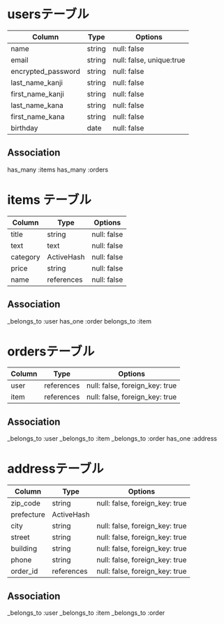 # usersテーブル

| Column                  | Type             | Options                   |
| ----------------------- | -----------------| --------------------------|
| name                    | string           | null: false               |
| email                   | string           | null: false, unique:true  |
| encrypted_password      | string           | null: false               |
| last_name_kanji         | string           | null: false               |
| first_name_kanji        | string           | null: false               |
| last_name_kana          | string           | null: false               |
| first_name_kana         | string           | null: false               |   
| birthday                | date             | null: false               |

## Association
has_many :items
has_many :orders


# items テーブル

| Column                 | Type          | Options      |
| ---------------------- | --------------| -------------|
| title                  | string        | null: false  |
| text                   | text          | null: false  |
| category               | ActiveHash    | null: false  |
| price                  | string        | null: false  |
| name                   | references    | null: false  |

## Association
_belongs_to :user
has_one :order
belongs_to :item



# ordersテーブル
| Column         | Type          | Options                           |
| -------------- | ----------    | --------------------------------- |
| user           | references    | null: false, foreign_key: true    |
| item           | references    | null: false, foreign_key: true    |


## Association
_belongs_to :user
_belongs_to :item
_belongs_to :order
has_one :address



# addressテーブル
| Column              | Type                | Options                           |
| --------------------| ------------------- | --------------------------------- |
| zip_code            | string              | null: false, foreign_key: true    |                               |
| prefecture          | ActiveHash          |                                   |
| city                | string              | null: false, foreign_key: true    |
| street              | string              | null: false, foreign_key: true    |
| building            | string              | null: false, foreign_key: true    |
| phone               | string              | null: false, foreign_key: true    |
| order_id            | references          | null: false, foreign_key: true    |


## Association
_belongs_to :user
_belongs_to :item
_belongs_to :order